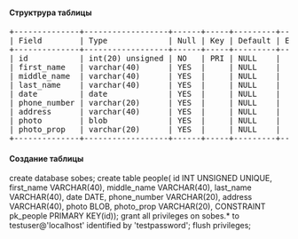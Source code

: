 <h4>Структрура таблицы</h4>
<pre>+--------------+------------------+------+-----+---------+-------+
| Field        | Type             | Null | Key | Default | Extra |
+--------------+------------------+------+-----+---------+-------+
| id           | int(20) unsigned | NO   | PRI | NULL    |       |
| first_name   | varchar(40)      | YES  |     | NULL    |       |
| middle_name  | varchar(40)      | YES  |     | NULL    |       |
| last_name    | varchar(40)      | YES  |     | NULL    |       |
| date         | date             | YES  |     | NULL    |       |
| phone_number | varchar(20)      | YES  |     | NULL    |       |
| address      | varchar(40)      | YES  |     | NULL    |       |
| photo        | blob             | YES  |     | NULL    |       |
| photo_prop   | varchar(20)      | YES  |     | NULL    |       |
+--------------+------------------+------+-----+---------+-------+
</pre>



<h4>Создание таблицы</h4>
create database sobes;
create table people( id INT UNSIGNED UNIQUE, first_name VARCHAR(40), middle_name VARCHAR(40), last_name VARCHAR(40), date DATE, phone_number VARCHAR(20), address VARCHAR(40), photo BLOB, photo_prop VARCHAR(20), CONSTRAINT pk_people PRIMARY KEY(id));
grant all privileges on sobes.* to testuser@'localhost' identified by 'testpassword';
flush privileges;
